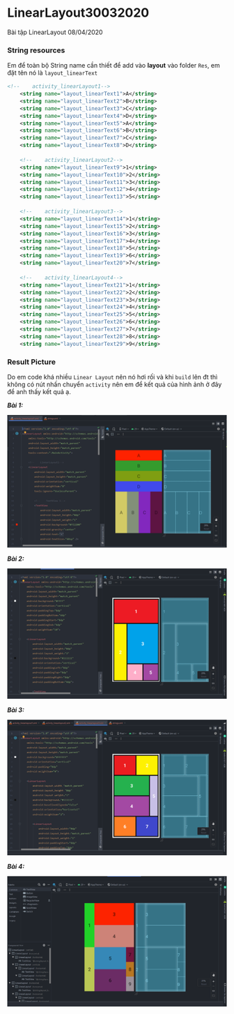 # LinearLayout30032020
Bài tập LinearLayout 08/04/2020

### String resources

Em để toàn bộ String name cần thiết để add vào **layout** vào folder `Res`, em đặt tên nó là `layout_linearText`

```xml
<!--    activity_linearLayout1-->
    <string name="layout_linearText1">A</string>
    <string name="layout_linearText2">B</string>
    <string name="layout_linearText3">C</string>
    <string name="layout_linearText4">D</string>
    <string name="layout_linearText5">A</string>
    <string name="layout_linearText6">B</string>
    <string name="layout_linearText7">C</string>
    <string name="layout_linearText8">D</string>

    <!--    activity_linearLayout2-->
    <string name="layout_linearText9">1</string>
    <string name="layout_linearText10">2</string>
    <string name="layout_linearText11">3</string>
    <string name="layout_linearText12">4</string>
    <string name="layout_linearText13">5</string>

    <!--    activity_linearLayout3-->
    <string name="layout_linearText14">1</string>
    <string name="layout_linearText15">2</string>
    <string name="layout_linearText16">3</string>
    <string name="layout_linearText17">4</string>
    <string name="layout_linearText18">5</string>
    <string name="layout_linearText19">6</string>
    <string name="layout_linearText20">7</string>

    <!--    activity_linearLayout4-->
    <string name="layout_linearText21">1</string>
    <string name="layout_linearText22">2</string>
    <string name="layout_linearText23">3</string>
    <string name="layout_linearText24">4</string>
    <string name="layout_linearText25">5</string>
    <string name="layout_linearText26">6</string>
    <string name="layout_linearText27">7</string>
    <string name="layout_linearText28">8</string>
    <string name="layout_linearText29">9</string>
```

### Result Picture

Do em code khá nhiều `Linear Layout` nên nó hơi rối và khi `build` lên đt thì không có nút nhấn chuyển `activity` nên em để kết quả của hình ảnh ở đây để anh thấy kết quả ạ.

***Bài 1:***

![bài 1](https://github.com/anhoang241998/LinearLayout30032020/blob/master/picture/image-20200409005123233.png)

***Bài 2:***

![bài 2](https://github.com/anhoang241998/LinearLayout30032020/blob/master/picture/image-20200409005158195.png)

***Bài 3:***

![bài 3](https://github.com/anhoang241998/LinearLayout30032020/blob/master/picture/image-20200409005243635.png)

***Bài 4:***

![bài 4](https://github.com/anhoang241998/LinearLayout30032020/blob/master/picture/image-20200409005324118.png)
